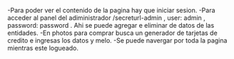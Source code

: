 -Para poder ver el contenido de la pagina hay que iniciar sesion.
-Para acceder al panel del adiministrador /secreturl-admin   , user: admin , password: password . Ahi se puede agregar e eliminar de datos de las entidades.
-En photos para comprar busca un generador de tarjetas de credito e ingresas los datos y melo.
-Se puede navergar por toda la pagina mientras este logueado.